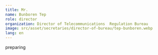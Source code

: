 ```yaml
---
title: Mr.
name: Bunboren Tep
role: director
organization: Director of Telecommunications  Regulation Bureau
image: src/asset/secretaries/director-of-bureau/tep-bunboren.webp
lang: en
---
```


preparing
